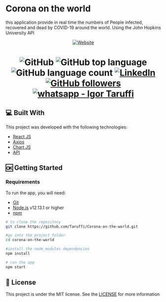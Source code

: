 # Corona on the world
this application provide in real time the numbers of People infected, recovered and dead by COVID-19 around the world.
Using the John Hopkins University API

<p align="center">
 
 <a href="https://taruffi.github.io/Corona-on-the-world" target="_blank">
  <img alt="Website" src="https://img.shields.io/website?style=for-the-badge&up_message=Online&url=https%3A%2F%2Ftaruffi.github.io%2FCorona-on-the-world">
</a>

</p>
   
<h1 align="center">
 
<img alt="GitHub" src="https://img.shields.io/github/license/Taruffi/corona-on-the-world?style=flat-square">

<img alt="GitHub top language" src="https://img.shields.io/github/languages/top/taruffi/Corona-on-the-world?style=flat-square">

<img alt="GitHub language count" src="https://img.shields.io/github/languages/count/taruffi/Corona-on-the-world?style=flat-square">

<a href="https://www.linkedin.com/in/igor-taruffi/" target="_blank">
 <img alt="Linkedln" src="https://img.shields.io/badge/Linkedin--%23F8952D?style=social&logo=linkedin">
</a>

<a href="https://github.com/Taruffi" target="_blank" >
 <img alt="GitHub followers" src="https://img.shields.io/github/followers/Taruffi?label=Taruffi&style=social">
</a>

<a href="https://api.whatsapp.com/send?phone=5581998054079" target="_blank" >
 <img alt="whatsapp - Igor Taruffi" src="https://img.shields.io/badge/Whatsapp--%23F8952D?style=social&logo=whatsapp">
</a>

</h1>



## :computer: Built With
This project was developed with the following technologies:

 * [React JS](https://reactjs.org/)
 * [Axios](https://github.com/axios/axios/)
 * [Chart JS](https://www.chartjs.org/)
 * [API](https://github.com/mathdroid/covid-19-api/)
 
 
 
## :ok: Getting Started

### Requirements

To run the app, you will need:
* [Git](https://git-scm.com)
* [Node.js](https://nodejs.org/) v12.13.1 or higher
* [npm](https://www.npmjs.com/) 



```bash
# to clone the repository
git clone https://github.com/Taruffi/Corona-on-the-world.git

#go into the project folder 
cd corona-on-the-world

#install the node_modules dependencies
npm install 

# run the app
npm start

```


## :page_facing_up: License

This project is under the MIT license. See the [LICENSE](https://github.com/Taruffi/Corona-on-the-world/blob/master/LICENSE) for more information
